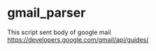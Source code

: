 # gmail_parser
This script sent body of google mail
https://developers.google.com/gmail/api/guides/
